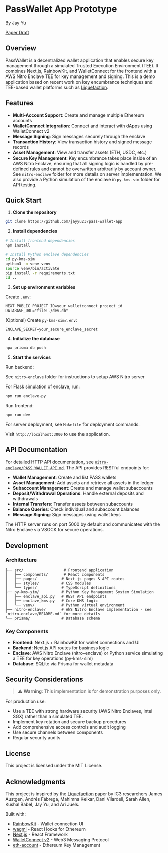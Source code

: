 # PassWallet App Prototype

By Jay Yu

[Paper Draft](https://cs191w.stanford.edu/projects/Yu,%20Jay_Systems%20191W.pdf)

## Overview
PassWallet is a decentralized wallet application that enables secure key management through a simulated Trusted Execution Environment (TEE). It combines Next.js, RainbowKit, and WalletConnect for the frontend with a AWS Nitro Enclave TEE for key management and signing. This is a demo application based on recent work on key encumbrance techniques and TEE-based wallet platforms such as [Liquefaction](https://github.com/key-encumbrance/liquefaction).

## Features

- **Multi-Account Support**: Create and manage multiple Ethereum accounts
- **WalletConnect Integration**: Connect and interact with dApps using WalletConnect v2
- **Message Signing**: Sign messages securely through the enclave
- **Transaction History**: View transaction history and signed message records
- **Asset Management**: View and transfer assets (ETH, USDC, etc.)
- **Secure Key Management**: Key encumbrance takes place inside of an AWS Nitro Enclave, ensuring that all signing logic is handled by pre-defined rules and cannot be overwritten arbitrarily by account owner. See `nitro-enclave` folder for more details on server implementation. We also provide a Python simulation of the enclave in `py-kms-sim` folder for API testing.

## Quick Start

1. **Clone the repository**
```bash
git clone https://github.com/jayyu23/pass-wallet-app
```

2. **Install dependencies**
```bash
# Install frontend dependencies
npm install

# Install Python enclave dependencies
cd py-kms-sim
python3 -m venv venv
source venv/bin/activate
pip install -r requirements.txt
cd ..
```

3. **Set up environment variables**

Create `.env`:
```
NEXT_PUBLIC_PROJECT_ID=your_walletconnect_project_id
DATABASE_URL="file:./dev.db"
```

(Optional) Create `py-kms-sim/.env`:
```
ENCLAVE_SECRET=your_secure_enclave_secret
```

4. **Initialize the database**
```bash
npx prisma db push
```

5. **Start the services**

Run backend:

See `nitro-enclave` folder for instructions to setup AWS Nitro server

For Flask simulation of enclave, run:
```bash
npm run enclave-py
```

Run frontend:
```bash
npm run dev
```

For server deployment, see `Makefile` for deployment commands.

Visit `http://localhost:3000` to use the application.

## API Documentation

For detailed HTTP API documentation, see [`nitro-enclave/PASS_WALLET_API.md`](nitro-enclave/PASS_WALLET_API.md). The API provides RESTful endpoints for:

- **Wallet Management**: Create and list PASS wallets
- **Asset Management**: Add assets and retrieve all assets in the ledger
- **Subaccount Management**: Create and manage wallet subaccounts
- **Deposit/Withdrawal Operations**: Handle external deposits and withdrawals
- **Internal Transfers**: Transfer assets between subaccounts
- **Balance Queries**: Check individual and subaccount balances
- **Message Signing**: Sign messages using wallet keys

The HTTP server runs on port 5000 by default and communicates with the Nitro Enclave via VSOCK for secure operations.

## Development

### Architecture

```
├── src/                  # Frontend application
│   ├── components/       # React components
│   ├── pages/           # Next.js pages & API routes
│   ├── styles/          # CSS modules
│   └── types/           # TypeScript definitions
├── py-kms-sim/          # Python Key Management System Simulation
│   ├── enclave_api.py   # REST API endpoints
│   ├── enclave_kms.py   # Core KMS logic
│   └── venv/            # Python virtual environment
├── nitro-enclave/       # AWS Nitro Enclave implementation - see `nitro-enclave/README.md` for more details
└── prisma/              # Database schema
```

### Key Components

- **Frontend**: Next.js + RainbowKit for wallet connections and UI
- **Backend**: Next.js API routes for business logic
- **Enclave**: AWS Nitro Enclave (nitro-enclave) or Python service simulating a TEE for key operations (py-kms-sim)
- **Database**: SQLite via Prisma for wallet metadata


## Security Considerations

> ⚠️ **Warning**: This implementation is for demonstration purposes only.

For production use:

- Use a TEE with strong hardware security (AWS Nitro Enclaves, Intel SGX) rather than a simulated TEE.
- Implement key rotation and secure backup procedures
- Add comprehensive access controls and audit logging
- Use secure channels between components
- Regular security audits

## License

This project is licensed under the MIT License.

## Acknowledgments

This project is inspired by the [Liquefaction](https://github.com/key-encumbrance/liquefaction) paper by IC3 researchers James Austgen, Andrés Fábrega, Mahimna Kelkar, Dani Vilardell, Sarah Allen, Kushal Babel, Jay Yu, and Ari Juels.

Built with:
- [RainbowKit](https://rainbowkit.com) - Wallet connection UI
- [wagmi](https://wagmi.sh) - React Hooks for Ethereum
- [Next.js](https://nextjs.org) - React Framework
- [WalletConnect v2](https://walletconnect.com) - Web3 Messaging Protocol
- [eth-account](https://github.com/ethereum/eth-account) - Ethereum Key Management
